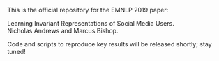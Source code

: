 This is the official repository for the EMNLP 2019 paper:

Learning Invariant Representations of Social Media Users.  
Nicholas Andrews and Marcus Bishop.

Code and scripts to reproduce key results will be released shortly; stay tuned!

